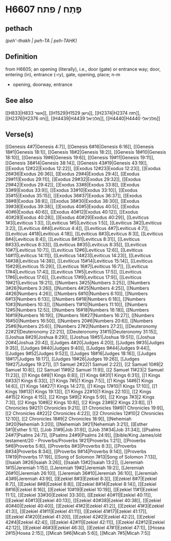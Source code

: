 # H6607 פֶּתַח / פתח

## pethach

_(peh'-thakh | peh-TA | peh-TAHK)_

## Definition

from H6605; an opening (literally), i.e., door (gate) or entrance way; door, entering (in), entrance (-ry), gate, opening, place; n-m

- opening, doorway, entrance

## See also

[[H833|H833 אשר]], [[H1529|H1529 גישן]], [[H2374|H2374 חזה]], [[H2376|H2376 חזו]], [[H4439|H4439 מלכיאל]], [[H4440|H4440 מלכיאלי]]

## Verse(s)

[[Genesis 4#7|Genesis 4:7]], [[Genesis 6#16|Genesis 6:16]], [[Genesis 18#1|Genesis 18:1]], [[Genesis 18#2|Genesis 18:2]], [[Genesis 18#10|Genesis 18:10]], [[Genesis 19#6|Genesis 19:6]], [[Genesis 19#11|Genesis 19:11]], [[Genesis 38#14|Genesis 38:14]], [[Genesis 43#19|Genesis 43:19]], [[Exodus 12#22|Exodus 12:22]], [[Exodus 12#23|Exodus 12:23]], [[Exodus 26#36|Exodus 26:36]], [[Exodus 29#4|Exodus 29:4]], [[Exodus 29#11|Exodus 29:11]], [[Exodus 29#32|Exodus 29:32]], [[Exodus 29#42|Exodus 29:42]], [[Exodus 33#8|Exodus 33:8]], [[Exodus 33#9|Exodus 33:9]], [[Exodus 33#10|Exodus 33:10]], [[Exodus 35#15|Exodus 35:15]], [[Exodus 36#37|Exodus 36:37]], [[Exodus 38#8|Exodus 38:8]], [[Exodus 38#30|Exodus 38:30]], [[Exodus 39#38|Exodus 39:38]], [[Exodus 40#5|Exodus 40:5]], [[Exodus 40#6|Exodus 40:6]], [[Exodus 40#12|Exodus 40:12]], [[Exodus 40#28|Exodus 40:28]], [[Exodus 40#29|Exodus 40:29]], [[Leviticus 1#3|Leviticus 1:3]], [[Leviticus 1#5|Leviticus 1:5]], [[Leviticus 3#2|Leviticus 3:2]], [[Leviticus 4#4|Leviticus 4:4]], [[Leviticus 4#7|Leviticus 4:7]], [[Leviticus 4#18|Leviticus 4:18]], [[Leviticus 8#3|Leviticus 8:3]], [[Leviticus 8#4|Leviticus 8:4]], [[Leviticus 8#31|Leviticus 8:31]], [[Leviticus 8#33|Leviticus 8:33]], [[Leviticus 8#35|Leviticus 8:35]], [[Leviticus 10#7|Leviticus 10:7]], [[Leviticus 12#6|Leviticus 12:6]], [[Leviticus 14#11|Leviticus 14:11]], [[Leviticus 14#23|Leviticus 14:23]], [[Leviticus 14#38|Leviticus 14:38]], [[Leviticus 15#14|Leviticus 15:14]], [[Leviticus 15#29|Leviticus 15:29]], [[Leviticus 16#7|Leviticus 16:7]], [[Leviticus 17#4|Leviticus 17:4]], [[Leviticus 17#5|Leviticus 17:5]], [[Leviticus 17#6|Leviticus 17:6]], [[Leviticus 17#9|Leviticus 17:9]], [[Leviticus 19#21|Leviticus 19:21]], [[Numbers 3#25|Numbers 3:25]], [[Numbers 3#26|Numbers 3:26]], [[Numbers 4#25|Numbers 4:25]], [[Numbers 4#26|Numbers 4:26]], [[Numbers 6#10|Numbers 6:10]], [[Numbers 6#13|Numbers 6:13]], [[Numbers 6#18|Numbers 6:18]], [[Numbers 10#3|Numbers 10:3]], [[Numbers 11#10|Numbers 11:10]], [[Numbers 12#5|Numbers 12:5]], [[Numbers 16#18|Numbers 16:18]], [[Numbers 16#19|Numbers 16:19]], [[Numbers 16#27|Numbers 16:27]], [[Numbers 16#50|Numbers 16:50]], [[Numbers 20#6|Numbers 20:6]], [[Numbers 25#6|Numbers 25:6]], [[Numbers 27#2|Numbers 27:2]], [[Deuteronomy 22#21|Deuteronomy 22:21]], [[Deuteronomy 31#15|Deuteronomy 31:15]], [[Joshua 8#29|Joshua 8:29]], [[Joshua 19#51|Joshua 19:51]], [[Joshua 20#4|Joshua 20:4]], [[Judges 4#20|Judges 4:20]], [[Judges 9#35|Judges 9:35]], [[Judges 9#40|Judges 9:40]], [[Judges 9#44|Judges 9:44]], [[Judges 9#52|Judges 9:52]], [[Judges 18#16|Judges 18:16]], [[Judges 18#17|Judges 18:17]], [[Judges 19#26|Judges 19:26]], [[Judges 19#27|Judges 19:27]], [[1 Samuel 2#22|1 Samuel 2:22]], [[2 Samuel 10#8|2 Samuel 10:8]], [[2 Samuel 11#9|2 Samuel 11:9]], [[2 Samuel 11#23|2 Samuel 11:23]], [[1 Kings 6#8|1 Kings 6:8]], [[1 Kings 6#31|1 Kings 6:31]], [[1 Kings 6#33|1 Kings 6:33]], [[1 Kings 7#5|1 Kings 7:5]], [[1 Kings 14#6|1 Kings 14:6]], [[1 Kings 14#27|1 Kings 14:27]], [[1 Kings 17#10|1 Kings 17:10]], [[1 Kings 19#13|1 Kings 19:13]], [[1 Kings 22#10|1 Kings 22:10]], [[2 Kings 4#15|2 Kings 4:15]], [[2 Kings 5#9|2 Kings 5:9]], [[2 Kings 7#3|2 Kings 7:3]], [[2 Kings 10#8|2 Kings 10:8]], [[2 Kings 23#8|2 Kings 23:8]], [[1 Chronicles 9#21|1 Chronicles 9:21]], [[1 Chronicles 19#9|1 Chronicles 19:9]], [[2 Chronicles 4#22|2 Chronicles 4:22]], [[2 Chronicles 12#10|2 Chronicles 12:10]], [[2 Chronicles 18#9|2 Chronicles 18:9]], [[Nehemiah 3#20|Nehemiah 3:20]], [[Nehemiah 3#21|Nehemiah 3:21]], [[Esther 5#1|Esther 5:1]], [[Job 31#9|Job 31:9]], [[Job 31#34|Job 31:34]], [[Psalms 24#7|Psalms 24:7]], [[Psalms 24#9|Psalms 24:9]], [[bible/King James/old testament/20 - Proverbs/Proverbs 1#21|Proverbs 1:21]], [[Proverbs 5#8|Proverbs 5:8]], [[Proverbs 8#3|Proverbs 8:3]], [[Proverbs 8#34|Proverbs 8:34]], [[Proverbs 9#14|Proverbs 9:14]], [[Proverbs 17#19|Proverbs 17:19]], [[Song of Solomon 7#13|Song of Solomon 7:13]], [[Isaiah 3#26|Isaiah 3:26]], [[Isaiah 13#2|Isaiah 13:2]], [[Jeremiah 1#15|Jeremiah 1:15]], [[Jeremiah 19#2|Jeremiah 19:2]], [[Jeremiah 26#10|Jeremiah 26:10]], [[Jeremiah 36#10|Jeremiah 36:10]], [[Jeremiah 43#9|Jeremiah 43:9]], [[Ezekiel 8#3|Ezekiel 8:3]], [[Ezekiel 8#7|Ezekiel 8:7]], [[Ezekiel 8#8|Ezekiel 8:8]], [[Ezekiel 8#14|Ezekiel 8:14]], [[Ezekiel 8#16|Ezekiel 8:16]], [[Ezekiel 10#19|Ezekiel 10:19]], [[Ezekiel 11#1|Ezekiel 11:1]], [[Ezekiel 33#30|Ezekiel 33:30]], [[Ezekiel 40#11|Ezekiel 40:11]], [[Ezekiel 40#13|Ezekiel 40:13]], [[Ezekiel 40#38|Ezekiel 40:38]], [[Ezekiel 40#40|Ezekiel 40:40]], [[Ezekiel 41#2|Ezekiel 41:2]], [[Ezekiel 41#3|Ezekiel 41:3]], [[Ezekiel 41#11|Ezekiel 41:11]], [[Ezekiel 41#17|Ezekiel 41:17]], [[Ezekiel 41#20|Ezekiel 41:20]], [[Ezekiel 42#2|Ezekiel 42:2]], [[Ezekiel 42#4|Ezekiel 42:4]], [[Ezekiel 42#11|Ezekiel 42:11]], [[Ezekiel 42#12|Ezekiel 42:12]], [[Ezekiel 46#3|Ezekiel 46:3]], [[Ezekiel 47#1|Ezekiel 47:1]], [[Hosea 2#15|Hosea 2:15]], [[Micah 5#6|Micah 5:6]], [[Micah 7#5|Micah 7:5]]